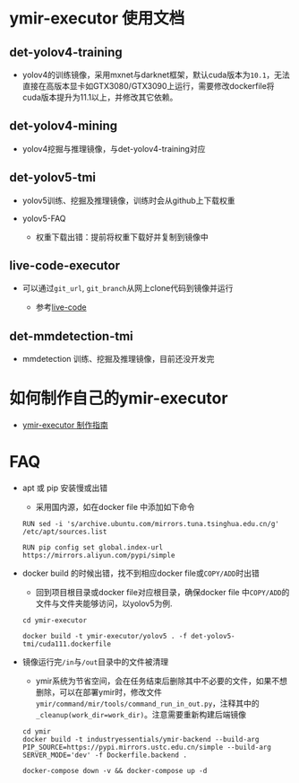 # ymir-executor 使用文档

## det-yolov4-training

- yolov4的训练镜像，采用mxnet与darknet框架，默认cuda版本为`10.1`，无法直接在高版本显卡如GTX3080/GTX3090上运行，需要修改dockerfile将cuda版本提升为11.1以上，并修改其它依赖。

## det-yolov4-mining

- yolov4挖掘与推理镜像，与det-yolov4-training对应

## det-yolov5-tmi

- yolov5训练、挖掘及推理镜像，训练时会从github上下载权重

- yolov5-FAQ

    - 权重下载出错：提前将权重下载好并复制到镜像中

## live-code-executor

- 可以通过`git_url`, `git_branch`从网上clone代码到镜像并运行

    - 参考[live-code](https://github.com/IndustryEssentials/ymir-remote-git)

## det-mmdetection-tmi

- mmdetection 训练、挖掘及推理镜像，目前还没开发完

# 如何制作自己的ymir-executor

- [ymir-executor 制作指南](https://github.com/IndustryEssentials/ymir/blob/dev/docs/ymir-dataset-zh-CN.md)

# FAQ

- apt 或 pip 安装慢或出错

    - 采用国内源，如在docker file 中添加如下命令

    ```
    RUN sed -i 's/archive.ubuntu.com/mirrors.tuna.tsinghua.edu.cn/g' /etc/apt/sources.list

    RUN pip config set global.index-url https://mirrors.aliyun.com/pypi/simple
    ```

- docker build 的时候出错，找不到相应docker file或`COPY/ADD`时出错

    - 回到项目根目录或docker file对应根目录，确保docker file 中`COPY/ADD`的文件与文件夹能够访问，以yolov5为例.

    ```
    cd ymir-executor

    docker build -t ymir-executor/yolov5 . -f det-yolov5-tmi/cuda111.dockerfile
    ```

- 镜像运行完`/in`与`/out`目录中的文件被清理

    - ymir系统为节省空间，会在任务结束后删除其中不必要的文件，如果不想删除，可以在部署ymir时，修改文件`ymir/command/mir/tools/command_run_in_out.py`，注释其中的`_cleanup(work_dir=work_dir)`。注意需要重新构建后端镜像

    ```
    cd ymir
    docker build -t industryessentials/ymir-backend --build-arg PIP_SOURCE=https://pypi.mirrors.ustc.edu.cn/simple --build-arg SERVER_MODE='dev' -f Dockerfile.backend .

    docker-compose down -v && docker-compose up -d
    ```
